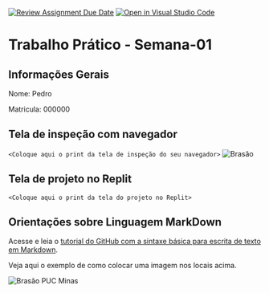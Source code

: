 [![Review Assignment Due Date](https://classroom.github.com/assets/deadline-readme-button-22041afd0340ce965d47ae6ef1cefeee28c7c493a6346c4f15d667ab976d596c.svg)](https://classroom.github.com/a/2vKxdDNy)
[![Open in Visual Studio Code](https://classroom.github.com/assets/open-in-vscode-2e0aaae1b6195c2367325f4f02e2d04e9abb55f0b24a779b69b11b9e10269abc.svg)](https://classroom.github.com/online_ide?assignment_repo_id=20075499&assignment_repo_type=AssignmentRepo)
# Trabalho Prático - Semana-01

## Informações Gerais

Nome: Pedro

Matricula: 000000

## Tela de inspeção com navegador

`<Coloque aqui o print da tela de inspeção do seu navegador>`
![Brasão](images/brasao_puc.png)

## Tela de projeto no Replit

`<Coloque aqui o print da tela do projeto no Replit>`


## Orientações sobre Linguagem MarkDown

Acesse e leia o [tutorial do GitHub com a sintaxe básica para escrita de texto em Markdown](https://docs.github.com/pt/get-started/writing-on-github/getting-started-with-writing-and-formatting-on-github/basic-writing-and-formatting-syntax).

Veja aqui o exemplo de como colocar uma imagem nos locais acima. 

![Brasão PUC Minas](images/brasao_puc.png)
